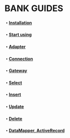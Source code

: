 # BANK GUIDES


#### ・[Installation](page/Install.md)
#### ・[Start using](page/Start.md)
#### ・[Adapter](page/Adapter.md)
#### ・[Connection](page/Connection.md)
#### ・[Gateway](page/Gateway.md)
#### ・[Select](page/Select.md)
#### ・[Insert](page/Insert.md)
#### ・[Update](page/Update.md)
#### ・[Delete](page/Delete.md)
#### ・[DataMapper, ActiveRecord](page/ORM.md)
